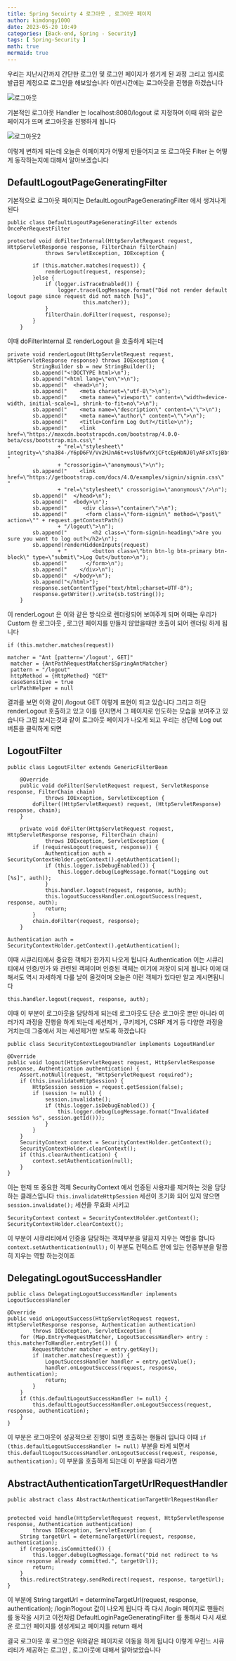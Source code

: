 ```yaml
---
title: Spring Secuirty 4 로그아웃 , 로그아웃 페이지 
author: kimdongy1000
date: 2023-05-20 10:49
categories: [Back-end, Spring - Security]
tags: [ Spring-Security ]
math: true
mermaid: true
---
```


우리는 지난시간까지 간단한 로그인 및 로그인 페이지가 생기게 된 과정 그리고 임시로 발급된 계정으로 로그인을 해보았습니다 이번시간에는 로그아웃을 진행을 하겠습니다

![로그아웃](https://github.com/time-kimdongy1000/ImageStore/assets/58513678/090c7be4-d31a-453b-a2ff-479d614a3edf)

기본적인 로그아웃 Handler 는 localhost:8080/logout 로 지정하며 이때 위와 같은 페이지가 뜨며 로그아웃을 진행하게 됩니다 

![로그아웃2](https://github.com/time-kimdongy1000/ImageStore/assets/58513678/9789219a-f488-4dbc-b288-8130747c2b01)

이렇게 변하게 되는데 오늘은 이페이지가 어떻게 만들어지고 또 로그아웃 Filter 는 어떻게 동작하는지에 대해서 알아보겠습니다 

## DefaultLogoutPageGeneratingFilter

기본적으로 로그아웃 페이지는 DefaultLogoutPageGeneratingFilter 에서 생겨나게 된다 

```
public class DefaultLogoutPageGeneratingFilter extends OncePerRequestFilter 

protected void doFilterInternal(HttpServletRequest request, HttpServletResponse response, FilterChain filterChain)
			throws ServletException, IOException {
				
		if (this.matcher.matches(request)) {
			renderLogout(request, response);
		}else {
			if (logger.isTraceEnabled()) {
				logger.trace(LogMessage.format("Did not render default logout page since request did not match [%s]",
						this.matcher));
			}
			filterChain.doFilter(request, response);
		}
	}

```
이때 doFilterInternal 로 renderLogout 을 호출하게 되는데 

```
private void renderLogout(HttpServletRequest request, HttpServletResponse response) throws IOException {
		StringBuilder sb = new StringBuilder();
		sb.append("<!DOCTYPE html>\n");
		sb.append("<html lang=\"en\">\n");
		sb.append("  <head>\n");
		sb.append("    <meta charset=\"utf-8\">\n");
		sb.append("    <meta name=\"viewport\" content=\"width=device-width, initial-scale=1, shrink-to-fit=no\">\n");
		sb.append("    <meta name=\"description\" content=\"\">\n");
		sb.append("    <meta name=\"author\" content=\"\">\n");
		sb.append("    <title>Confirm Log Out?</title>\n");
		sb.append("    <link href=\"https://maxcdn.bootstrapcdn.com/bootstrap/4.0.0-beta/css/bootstrap.min.css\" "
				+ "rel=\"stylesheet\" integrity=\"sha384-/Y6pD6FV/Vv2HJnA6t+vslU6fwYXjCFtcEpHbNJ0lyAFsXTsjBbfaDjzALeQsN6M\" "
				+ "crossorigin=\"anonymous\">\n");
		sb.append("    <link href=\"https://getbootstrap.com/docs/4.0/examples/signin/signin.css\" "
				+ "rel=\"stylesheet\" crossorigin=\"anonymous\"/>\n");
		sb.append("  </head>\n");
		sb.append("  <body>\n");
		sb.append("     <div class=\"container\">\n");
		sb.append("      <form class=\"form-signin\" method=\"post\" action=\"" + request.getContextPath()
				+ "/logout\">\n");
		sb.append("        <h2 class=\"form-signin-heading\">Are you sure you want to log out?</h2>\n");
		sb.append(renderHiddenInputs(request)
				+ "        <button class=\"btn btn-lg btn-primary btn-block\" type=\"submit\">Log Out</button>\n");
		sb.append("      </form>\n");
		sb.append("    </div>\n");
		sb.append("  </body>\n");
		sb.append("</html>");
		response.setContentType("text/html;charset=UTF-8");
		response.getWriter().write(sb.toString());
	}

```
이 renderLogout 은 이와 같은 방식으로 렌더링되어 보여주게 되며 이때는 우리가 Custom 한 로그아웃 , 로그인 페이지를 만들지 않았을때만 호출이 되어 렌더링 하게 됩니다

```
if (this.matcher.matches(request))

matcher = "Ant [pattern='/logout', GET]"
 matcher = {AntPathRequestMatcher$SpringAntMatcher} 
 pattern = "/logout"
 httpMethod = {HttpMethod} "GET"
 caseSensitive = true
 urlPathHelper = null

```

결과를 보면 이와 같이 /logout GET 이렇게 표현이 되고 있습니다 그리고 하단 renderLogout 호출하고 있고 이를 던지면서 그 페이지로 인도하는 모습을 보여주고 있습니다 
그럼 보시는것과 같이 로그아웃 페이지가 나오게 되고 우리는 상단에 Log out 버튼을 클릭하게 되면 


## LogoutFilter 
```
public class LogoutFilter extends GenericFilterBean

	@Override
	public void doFilter(ServletRequest request, ServletResponse response, FilterChain chain)
			throws IOException, ServletException {
		doFilter((HttpServletRequest) request, (HttpServletResponse) response, chain);
	}

	private void doFilter(HttpServletRequest request, HttpServletResponse response, FilterChain chain)
			throws IOException, ServletException {
		if (requiresLogout(request, response)) {
			Authentication auth = SecurityContextHolder.getContext().getAuthentication();
			if (this.logger.isDebugEnabled()) {
				this.logger.debug(LogMessage.format("Logging out [%s]", auth));
			}
			this.handler.logout(request, response, auth);
			this.logoutSuccessHandler.onLogoutSuccess(request, response, auth);
			return;
		}
		chain.doFilter(request, response);
	}

```


```
Authentication auth = SecurityContextHolder.getContext().getAuthentication();
```

이때 시큐리티에서 중요한 객체가 한가지 나오게 됩니다 Authentication 이는 시큐리티에서 인증/인가 와 관련된 객체이며 인증된 객체는 여기에 저장이 되게 됩니다 
이에 대해서도 역시 자세하게 다룰 날이 올것이며 오늘은 이런 객체가 있다만 알고 계시면됩니다 

`this.handler.logout(request, response, auth);`

이때 이 부분이 로그아웃을 담당하게 되는데 로그아웃도 단순 로그아웃 뿐만 아니라 여러가지 과정을 진행을 하게 되는데 
세션제거 , 쿠키제거, CSRF 제거 등 다양한 과정을 거치는데 그중에서 저는 세션제거만 보도록 하겠습니다 


```
public class SecurityContextLogoutHandler implements LogoutHandler 

@Override
public void logout(HttpServletRequest request, HttpServletResponse response, Authentication authentication) {
	Assert.notNull(request, "HttpServletRequest required");
	if (this.invalidateHttpSession) {
		HttpSession session = request.getSession(false);
		if (session != null) {
			session.invalidate();
			if (this.logger.isDebugEnabled()) {
				this.logger.debug(LogMessage.format("Invalidated session %s", session.getId()));
			}
		}
	}
	SecurityContext context = SecurityContextHolder.getContext();
	SecurityContextHolder.clearContext();
	if (this.clearAuthentication) {
		context.setAuthentication(null);
	}
}
```
이는 현제 또 중요한 객체 SecurityContext 에서 인증된 사용자를 제거하는 것을 담당하는 클래스입니다 
`this.invalidateHttpSession` 세션이 초기화 되어 있지 않으면 `session.invalidate();` 세션을 무효화 시키고 


```
SecurityContext context = SecurityContextHolder.getContext();
SecurityContextHolder.clearContext();
```

이 부분이 시큐리티에서 인증을 담당하는 객체부분을 말끔지 지우는 역할을 합니다 
`context.setAuthentication(null);` 이 부분도 컨텍스트 안에 있는 인증부분을 말끔히 지우는 역할 하는것이죠

## DelegatingLogoutSuccessHandler
```
public class DelegatingLogoutSuccessHandler implements LogoutSuccessHandler

@Override
public void onLogoutSuccess(HttpServletRequest request, HttpServletResponse response, Authentication authentication)
		throws IOException, ServletException {
	for (Map.Entry<RequestMatcher, LogoutSuccessHandler> entry : this.matcherToHandler.entrySet()) {
		RequestMatcher matcher = entry.getKey();
		if (matcher.matches(request)) {
			LogoutSuccessHandler handler = entry.getValue();
			handler.onLogoutSuccess(request, response, authentication);
			return;
		}
	}
	if (this.defaultLogoutSuccessHandler != null) {
		this.defaultLogoutSuccessHandler.onLogoutSuccess(request, response, authentication);
	}
}

```
이 부분은 로그아웃이 성공적으로 진행이 되면 호출하는 핸들러 입니다 
이때 `if (this.defaultLogoutSuccessHandler != null)` 부분을 타게 되면서 `this.defaultLogoutSuccessHandler.onLogoutSuccess(request, response, authentication);`
이 부분을 호출하게 되는데 이 부분을 따라가면

## AbstractAuthenticationTargetUrlRequestHandler
```
public abstract class AbstractAuthenticationTargetUrlRequestHandler 


protected void handle(HttpServletRequest request, HttpServletResponse response, Authentication authentication)
		throws IOException, ServletException {
	String targetUrl = determineTargetUrl(request, response, authentication);
	if (response.isCommitted()) {
		this.logger.debug(LogMessage.format("Did not redirect to %s since response already committed.", targetUrl));
		return;
	}
	this.redirectStrategy.sendRedirect(request, response, targetUrl);
}

```

이 부분에 String targetUrl = determineTargetUrl(request, response, authentication); /login?logout 값이 나오게 됩니다 즉 다시 /login 페이지로 핸들러를 동작을 시키고 이전처럼 DefaultLoginPageGeneratingFilter 를 통해서 다시 새로운 로그인 페이지를 생성게되고 페이지를 return 해서 

결국 로그아웃 후 로그인은 위와같은 페이지로 이동을 하게 됩니다 
이렇게 우린느 시큐리티가 제공하는 로그인 , 로그아웃에 대해서 알아보았습니다